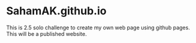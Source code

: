 # SahamAK.github.io
This is 2.5 solo challenge to create my own web page using github pages. This will be a published website.
